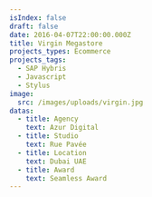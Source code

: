 ```yaml
---
isIndex: false
draft: false
date: 2016-04-07T22:00:00.000Z
title: Virgin Megastore
projects_types: Ecommerce
projects_tags:
  - SAP Hybris
  - Javascript
  - Stylus
image:
  src: /images/uploads/virgin.jpg
datas:
  - title: Agency
    text: Azur Digital
  - title: Studio
    text: Rue Pavée
  - title: Location
    text: Dubai UAE
  - title: Award
    text: Seamless Award
---
```

